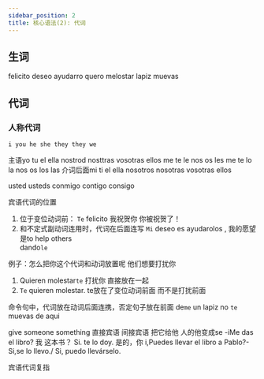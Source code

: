 ```yaml
---
sidebar_position: 2
title: 核心语法(2): 代词
---
```

## 生词

felicito
deseo
ayudarro
quero 
melostar
lapiz
muevas


## 代词

### 人称代词
    i you he she they they we 
主语yo tu el ella nostrod nosttras vosotras ellos 
me te le nos os les
me te lo la nos os los las
介词后面mi ti el ella nosotros nosotras vosotras ellos 

usted usteds 
conmigo contigo consigo 


宾语代词的位置
1. 位于变位动词前： `Te` felicito 我祝贺你 你被祝贺了！
2. 和不定式副动词连用时，代词在后面连写
`Mi` deseo es ayudarolos , 我的愿望是to help others  
dando`le`

例子：怎么把你这个代词和动词放置呢
他们想要打扰你
1. Quieren molestar`te`  打扰你 直接放在一起 
2. `Te` quieren molestar. te放在了变位动词前面 而不是打扰前面

命令句中，代词放在动词后面连携，否定句子放在前面
de`me` un lapiz
no `te` muevas de aqui 

give someone something 直接宾语 间接宾语
把它给他 人的他变成se
-iMe das el libro? 我 这本书？
Si. te lo doy. 是的，你
i,Puedes llevar el libro a Pablo?-Si,se lo llevo./ Si, puedo llevárselo.


宾语代词复指
